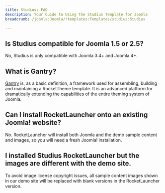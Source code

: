 ```yaml
---
title: Studius: FAQ
description: Your Guide to Using the Studius Template for Joomla
breadcrumb: /joomla:Joomla/!templates:Templates/studius:Studius

---
```



## Is Studius compatible for Joomla 1.5 or 2.5?

No, Studius is only compatible with Joomla 3.4+ and Joomla 4+.

## What is Gantry?

[Gantry][gantry] is, as a basic definition, a framework used for assembling, building and maintaining a RocketTheme template. It is an advanced platform for dramatically extending the capabilities of the entire theming system of Joomla.

## Can I install RocketLauncher onto an existing Joomla! website?

No. RocketLauncher will install both Joomla and the demo sample content and images, so you will need a fresh Joomla! installation.

## I installed Studius RocketLauncher but the images are different with the demo site.

To avoid image license copyright issues, all sample content images shown in our demo site will be replaced with blank versions in the RocketLauncher version.

[gantry]: http://gantry.org/
[forum]: http://www.rockettheme.com/forum/joomla-template-studius
[roksprocket]: http://www.rockettheme.com/joomla/extensions/roksprocket
